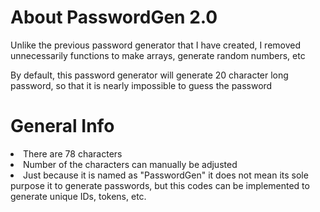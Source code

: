 <h1>About PasswordGen 2.0</h1>

<p>Unlike the previous password generator that I have created, I removed unnecessarily functions to make arrays, generate random numbers, etc</p>
<p>By default, this password generator will generate 20 character long password, so that it is nearly impossible to guess the password</p>

<h1>General Info</h1>
<li>There are 78 characters</li>
<li>Number of the characters can manually be adjusted</li>
<li>Just because it is named as "PasswordGen" it does not mean its sole purpose it to generate passwords, but this codes can be implemented to generate unique IDs, tokens, etc.</li>
